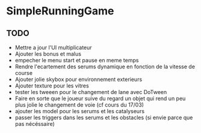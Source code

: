# SimpleRunningGame

## TODO
* Mettre a jour l'UI multiplicateur
* Ajouter les bonus et malus
* empecher le menu start et pause en meme temps
* Rendre l'ecartement des serums dynamique en fonction de la vitesse de course
* Ajouter jolie skybox pour environnement exterieurs
* Ajouter texture pour les vitres
* tester les tweeen pour le changement de lane avec DoTween
* Faire en sorte que le joueur suive du regard un objet qui rend un peu plus jolie le changement de voie (cf cours du 17/03)
* ajouter les model pour les serums et les catalyseurs
* passer les triggers dans les serums et les obstacles (si envie parce que pas nécéssaire)